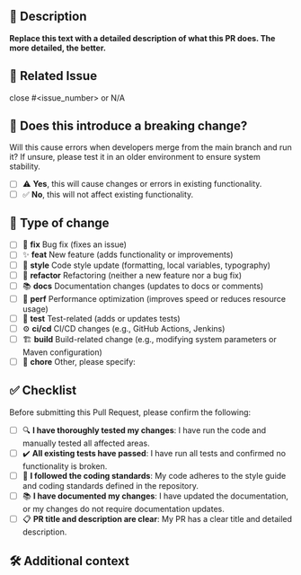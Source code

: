 ## 📝 Description

**Replace this text with a detailed description of what this PR does. The more detailed, the better.**

## 🔗 Related Issue

close #<issue_number> or N/A

## 🚨 Does this introduce a breaking change?

Will this cause errors when developers merge from the main branch and run it? If unsure, please test it in an older environment to ensure system stability.

- [ ] ⚠️ **Yes**, this will cause changes or errors in existing functionality.
- [ ] ✅ **No**, this will not affect existing functionality.

## 🔄 Type of change

- [ ] 🐛 **fix**      Bug fix (fixes an issue)
- [ ] ✨ **feat**     New feature (adds functionality or improvements)
- [ ] 🎨 **style**    Code style update (formatting, local variables, typography)
- [ ] 🔧 **refactor** Refactoring (neither a new feature nor a bug fix)
- [ ] 📚 **docs**     Documentation changes (updates to docs or comments)
- [ ] 🚀 **perf**     Performance optimization (improves speed or reduces resource usage)
- [ ] 🧪 **test**     Test-related (adds or updates tests)
- [ ] ⚙️ **ci/cd**    CI/CD changes (e.g., GitHub Actions, Jenkins)
- [ ] 🏗️ **build**    Build-related change (e.g., modifying system parameters or Maven configuration)
- [ ] 🧹 **chore**    Other, please specify:

## ✅ Checklist

Before submitting this Pull Request, please confirm the following:

- [ ] 🔍 **I have thoroughly tested my changes**: I have run the code and manually tested all affected areas.
- [ ] ✔️ **All existing tests have passed**: I have run all tests and confirmed no functionality is broken.
- [ ] 🎯 **I followed the coding standards**: My code adheres to the style guide and coding standards defined in the repository.
- [ ] 📚 **I have documented my changes**: I have updated the documentation, or my changes do not require documentation updates.
- [ ] 📋 **PR title and description are clear**: My PR has a clear title and detailed description.

## 🛠 Additional context

<!--
If there’s any additional information that can help review this PR, please include it here, such as:
- Design considerations or technical decisions for this change
- Relevant screenshots or logs
- Scope of impact or dependency analysis
If there’s no additional information, feel free to leave this section blank.
-->